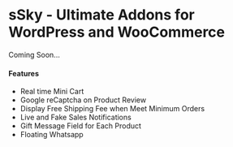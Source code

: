 # sSky - Ultimate Addons for WordPress and WooCommerce 

<p>Coming Soon...</p>

<h4>Features</h4>
<ul>
  <li>Real time Mini Cart</li>
  <li>Google reCaptcha on Product Review</li>
  <li>Display Free Shipping Fee when Meet Minimum Orders</li>
  <li>Live and Fake Sales Notifications</li>
  <li>Gift Message Field for Each Product</li>
  <li>Floating Whatsapp</li>
</ul>
